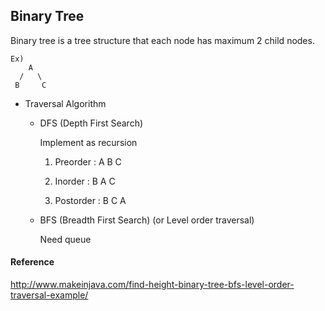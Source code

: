 ## Binary Tree

Binary tree is a tree structure that each node has maximum 2 child nodes.

```
Ex)
    A
  /   \
 B     C
```

* Traversal Algorithm

  - DFS (Depth First Search)

    Implement as recursion

    1. Preorder : A B C
    
    2. Inorder : B A C
    
    3. Postorder : B C A

  - BFS (Breadth First Search) (or Level order traversal)

    Need queue


#### Reference
http://www.makeinjava.com/find-height-binary-tree-bfs-level-order-traversal-example/

